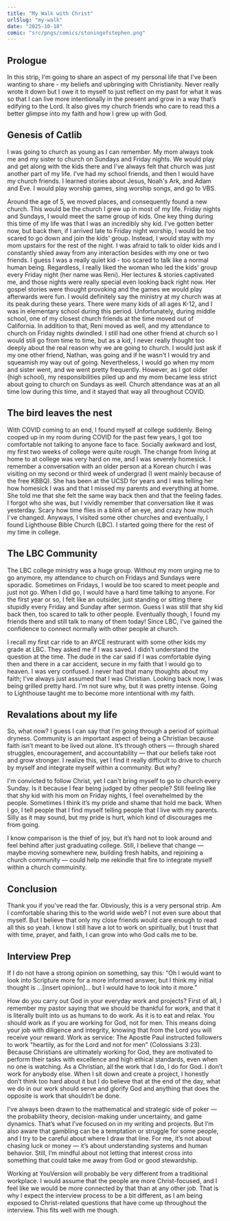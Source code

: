```yaml
---
title: "My Walk with Christ"
urlSlug: "my-walk"
date: "2025-10-18"
comic: "src/pngs/comics/stoningofstephen.png"
---
```


## Prologue
In this strip, I'm going to share an aspect of my personal life that I've been wanting to share - my beliefs and upbringing with Christianity. Never really wrote it down but I owe it to myself to just reflect on my past for what it was so that I can live more intentionally in the present and grow in a way that’s edifying to the Lord. It also gives my church friends who care to read this a better glimpse into my faith and how I grew up with God.

## Genesis of Catlib
I was going to church as young as I can remember. My mom always took me and my sister to church on Sundays and Friday nights. We would play and get along with the kids there and I've always felt that church was just another part of my life. I've had my school friends, and then I would have my church friends. I learned stories about Jesus, Noah's Ark, and Adam and Eve. I would play worship games, sing worship songs, and go to VBS.

Around the age of 5, we moved places, and consequently found a new church. This would be the church I grew up in most of my life. Friday nights and Sundays, I would meet the same group of kids. One key thing during this time of my life was that I was an incredibly shy kid. I've gotten better now, but back then, if I arrived late to Friday night worship, I would be too scared to go down and join the kids' group. Instead, I would stay with my mom upstairs for the rest of the night. I was afraid to talk to older kids and I constantly shied away from any interaction besides with my one or two friends. I guess I was a really quiet kid - too scared to talk like a normal human being. Regardless, I really liked the woman who led the kids' group every Friday night (her name was Reni). Her lectures & stories captivated me, and those nights were really special even looking back right now. Her gospel stories were thought provoking and the games we would play afterwards were fun. I would definitely say the ministry at my church was at its peak during these years. There were many kids of all ages K-12, and I was in elementary school during this period. Unfortunately, during middle school, one of my closest church friends at the time moved out of California. In addition to that, Reni moved as well, and my attendance to church on Friday nights dwindled. I still had one other friend at church so I would still go from time to time, but as a kid, I never really thought too deeply about the real reason why we are going to church. I would just ask if my one other friend, Nathan, was going and if he wasn't I would try and squeamish my way out of going. Nevertheless, I would go when my mom and sister went, and we went pretty frequently. However, as I got older (high school), my responsibilities piled up and my mom became less strict about going to church on Sundays as well. Church attendance was at an all time low during this time, and it stayed that way all throughout COVID. 

## The bird leaves the nest
With COVID coming to an end, I found myself at college suddenly. Being cooped up in my room during COVID for the past few years, I got too comfortable not talking to anyone face to face. Socially awkward and lost, my first two weeks of college were quite rough. The change from living at home to at college was very hard on me, and I was severely homesick. I remember a conversation with an older person at a Korean church I was visiting on my second or third week of undergrad (I went mainly because of the free KBBQ). She has been at the UCSD for years and I was telling her how homesick I was and that I missed my parents and everything at home. She told me that she felt the same way back then and that the feeling fades. I forgot who she was, but I vividly remember that conversation like it was yesterday. Scary how time flies in a blink of an eye, and crazy how much I've changed. Anyways, I visited some other churches and eventually, I found Lighthouse Bible Church (LBC). I started going there for the rest of my time in college. 

## The LBC Community
The LBC college ministry was a huge group. Without my mom urging me to go anymore, my attendance to church on Fridays and Sundays were sporadic. Sometimes on Fridays, I would be too scared to meet people and just not go. When I did go, I would have a hard time talking to anyone. For the first year or so, I felt like an outsider, just standing or sitting there stupidly every Friday and Sunday after sermon. Guess I was still that shy kid back then, too scared to talk to other people. Eventually though, I found my friends there and still talk to many of them today! Since LBC, I've gained the confidence to connect normally with other people at church.

I recall my first car ride to an AYCE restrurant with some other kids my grade at LBC. They asked me if I was saved. I didn't understand the question at the time. The dude in the car said if I was comfortable dying then and there in a car accident, secure in my faith that I would go to heaven. I was very confused. I never had that many thoughts about my faith; I've always just assumed that I was Christian. Looking back now, I was being grilled pretty hard. I'm not sure why, but it was pretty intense. Going to Lighthouse taught me to become more intentional with my faith.

## Revalations about my life
So, what now? I guess I can say that I'm going through a period of spiritual dryness. Community is an important aspect of being a Christian because faith isn’t meant to be lived out alone. It’s through others — through shared struggles, encouragement, and accountability — that our beliefs take root and grow stronger. I realize this, yet I find it really difficult to drive to church by myself and integrate myself within a community. But why?

I'm convicted to follow Christ, yet I can't bring myself to go to church every Sunday. Is it because I fear being judged by other people? Still feeling like that shy kid with his mom on Friday nights, I feel overwhelmed by the people. Sometimes I think it’s my pride and shame that hold me back. When I go, I tell people that I find myself telling people that I live with my parents. Silly as it may sound, but my pride is hurt, which kind of discourages me from going. 

I know comparison is the thief of joy, but it’s hard not to look around and feel behind after just graduating college. Still, I believe that change — maybe moving somewhere new, building fresh habits, and rejoining a church community — could help me rekindle that fire to integrate myself within a church commuinity.

## Conclusion
Thank you if you've read the far. Obviously, this is a very personal strip. Am I comfortable sharing this to the world wide web? I not even sure about that myself. But I believe that only my close friends would care enough to read all this so yeah. I know I still have a lot to work on spiritually, but I trust that with time, prayer, and faith, I can grow into who God calls me to be.

## Interview Prep
If I do not have a strong opinion on something, say this:
“Oh I would want to look into Scripture more for a more informed answer, but I think my initial thought is …[insert opinion]... but I would have to look into it more.”

How do you carry out God in your everyday work and projects?
First of all, I remember my pastor saying that we should be thankful for work, and that it is literally built into us as humans to do work. As it is to eat and relax. 
You should work as if you are working for God, not for men. This means doing your job with diligence and integrity, knowing that from the Lord you will receive your reward.
Work as service: The Apostle Paul instructed followers to work "heartily, as for the Lord and not for men" (Colossians 3:23).
 Because Christians are ultimately working for God, they are motivated to perform their tasks with excellence and high ethical standards, even when no one is watching.
As a Christian, all the work that I do, I do for God. I don’t work for anybody else. When I sit down and create a project, I honestly don’t think too hard about it but I do believe that at the end of the day, what we do in our work should serve and glorify God and anything that does the opposite is work that shouldn’t be done.

I’ve always been drawn to the mathematical and strategic side of poker — the probability theory, decision-making under uncertainty, and game dynamics. That’s what I’ve focused on in my writing and projects. But I’m also aware that gambling can be a temptation or struggle for some people, and I try to be careful about where I draw that line. For me, it’s not about chasing luck or money — it’s about understanding systems and human behavior. Still, I’m mindful about not letting that interest cross into something that could take me away from God or good stewardship.

Working at YouVersion will probably be very different from a traditional workplace. I would assume that the people are more Christ-focused, and I feel like we would be more connected by that than at any other job. That is why I expect the interview process to be a bit different, as I am being exposed to Christ-related questions that have come up throughout the interview. This fits well with me though.

